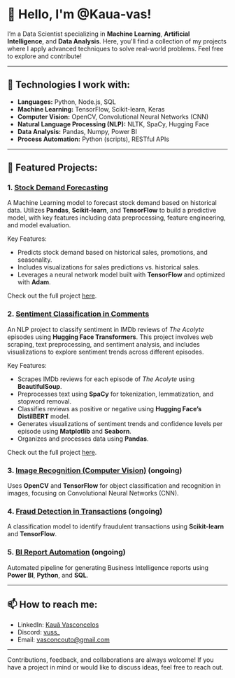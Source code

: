 # 👋 Hello, I'm @Kaua-vas!

I’m a Data Scientist specializing in **Machine Learning**, **Artificial Intelligence**, and **Data Analysis**. Here, you'll find a collection of my projects where I apply advanced techniques to solve real-world problems. Feel free to explore and contribute!

---

## 🚀 Technologies I work with:

- **Languages:** Python, Node.js, SQL
- **Machine Learning:** TensorFlow, Scikit-learn, Keras
- **Computer Vision:** OpenCV, Convolutional Neural Networks (CNN)
- **Natural Language Processing (NLP):** NLTK, SpaCy, Hugging Face
- **Data Analysis:** Pandas, Numpy, Power BI
- **Process Automation:** Python (scripts), RESTful APIs

---

## 📂 Featured Projects:

### 1. [Stock Demand Forecasting](https://github.com/Kaua-vas/Portfolio/tree/main/Inventory%20Demand%20Forecast)
A Machine Learning model to forecast stock demand based on historical data. Utilizes **Pandas**, **Scikit-learn**, and **TensorFlow** to build a predictive model, with key features including data preprocessing, feature engineering, and model evaluation.

Key Features:
- Predicts stock demand based on historical sales, promotions, and seasonality.
- Includes visualizations for sales predictions vs. historical sales.
- Leverages a neural network model built with **TensorFlow** and optimized with **Adam**.

Check out the full project [here](https://github.com/Kaua-vas/Portfolio/tree/main/Inventory%20Demand%20Forecast).


### 2. [Sentiment Classification in Comments](https://github.com/Kaua-vas/Portfolio/tree/main/Sentiment_Classification_in_Comments)  
An NLP project to classify sentiment in IMDb reviews of *The Acolyte* episodes using **Hugging Face Transformers**. This project involves web scraping, text preprocessing, and sentiment analysis, and includes visualizations to explore sentiment trends across different episodes.

Key Features:
- Scrapes IMDb reviews for each episode of *The Acolyte* using **BeautifulSoup**.
- Preprocesses text using **SpaCy** for tokenization, lemmatization, and stopword removal.
- Classifies reviews as positive or negative using **Hugging Face’s DistilBERT** model.
- Generates visualizations of sentiment trends and confidence levels per episode using **Matplotlib** and **Seaborn**.
- Organizes and processes data using **Pandas**.

Check out the full project [here](https://github.com/Kaua-vas/Portfolio/tree/main/Sentiment_Classification_in_Comments).

### 3. [Image Recognition (Computer Vision)](#) (ongoing)
Uses **OpenCV** and **TensorFlow** for object classification and recognition in images, focusing on Convolutional Neural Networks (CNN).

### 4. [Fraud Detection in Transactions](#) (ongoing)
A classification model to identify fraudulent transactions using **Scikit-learn** and **TensorFlow**.

### 5. [BI Report Automation](#) (ongoing)
Automated pipeline for generating Business Intelligence reports using **Power BI**, **Python**, and **SQL**.

---

## 📫 How to reach me:

- LinkedIn: [Kauã Vasconcelos](www.linkedin.com/in/kaua-vasconcelos)
- Discord: [vuss_](https://discord.gg/kKBmqFZc) 
- Email: vasconcouto@gmail.com

---

Contributions, feedback, and collaborations are always welcome! If you have a project in mind or would like to discuss ideas, feel free to reach out.
